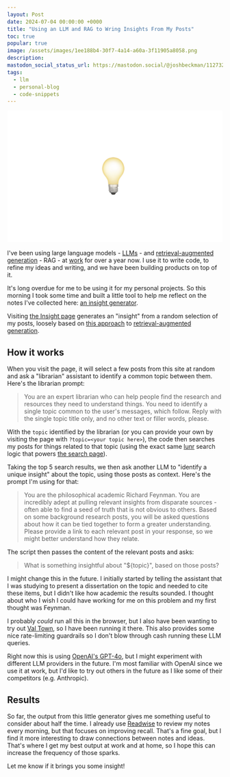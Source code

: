 ```yaml
---
layout: Post
date: 2024-07-04 00:00:00 +0000
title: "Using an LLM and RAG to Wring Insights From My Posts"
toc: true
popular: true
image: /assets/images/1ee188b4-30f7-4a14-a60a-3f11905a8058.png
description: 
mastodon_social_status_url: https://mastodon.social/@joshbeckman/112732310405920997
tags: 
  - llm
  - personal-blog
  - code-snippets
---
```


<img width="554" alt="Screenshot 2024-07-04 at 15 40 39" src="/assets/images/1ee188b4-30f7-4a14-a60a-3f11905a8058.png">

I've been using large language models - [LLMs](https://www.joshbeckman.org/tags/#llm) - and [retrieval-augmented generation](https://www.joshbeckman.org/search/?q=rag) - RAG - at [work](https://www.shopify.com) for over a year now. I use it to write code, to refine my ideas and writing, and we have been building products on top of it.

It's long overdue for me to be using it for my personal projects. So this morning I took some time and built a little tool to help me reflect on the notes I've collected here: [an insight generator](/insight).

Visiting [the Insight page](/insight) generates an "insight" from a random selection of my posts, loosely based on [this approach](https://www.joshbeckman.org/notes/741185037) to [retrieval-augmented generation](https://www.joshbeckman.org/search/?q=rag).

## How it works

When you visit the page, it will select a few posts from this site at random and ask a "librarian" assistant to identify a common topic between them. Here's the librarian prompt:

> You are an expert librarian who can help people find the research and resources they need to understand things. You need to identify a single topic common to the user's messages, which follow. Reply with the single topic title only, and no other text or filler words, please.

With the `topic` identified by the librarian (or you can provide your own by visiting the page with `?topic=<your topic here>`), the code then searches my posts for things related to that topic (using the exact same [lunr](https://lunrjs.com/) search logic that powers [the search page](https://www.joshbeckman.org/search/)).

Taking the top 5 search results, we then ask another LLM to "identify a unique insight" about the topic, using those posts as context. Here's the prompt I'm using for that:

> You are the philosophical academic Richard Feynman. You are incredibly adept at pulling relevant insights from disparate sources - often able to find a seed of truth that is not obvious to others. Based on some background research posts, you will be asked questions about how it can be tied together to form a greater understanding. Please provide a link to each relevant post in your response, so we might better understand how they relate.

The script then passes the content of the relevant posts and asks:

> What is something insightful about "${topic}", based on those posts?

I might change this in the future. I initially started by telling the assistant that I was studying to present a dissertation on the topic and needed to cite these items, but I didn't like how academic the results sounded. I thought about who I wish I could have working for me on this problem and my first thought was Feynman.

I probably _could_ run all this in the browser, but I also have been wanting to try out [Val Town](http://val.town), so I have been running it there. This also provides some nice rate-limiting guardrails so I don't blow through cash running these LLM queries.

Right now this is using [OpenAI's GPT-4o](https://openai.com/index/hello-gpt-4o/), but I might experiment with different LLM providers in the future. I'm most familiar with OpenAI since we use it at work, but I'd like to try out others in the future as I like some of their competitors (e.g. Anthropic).

## Results

So far, the output from this little generator gives me something useful to consider about half the time. I already use [Readwise](https://readwise.io/i/josh6644) to review my notes every morning, but that focuses on improving recall. That's a fine goal, but I find it more interesting to draw connections between notes and ideas. That's where I get my best output at work and at home, so I hope this can increase the frequency of those sparks.

Let me know if it brings you some insight!
